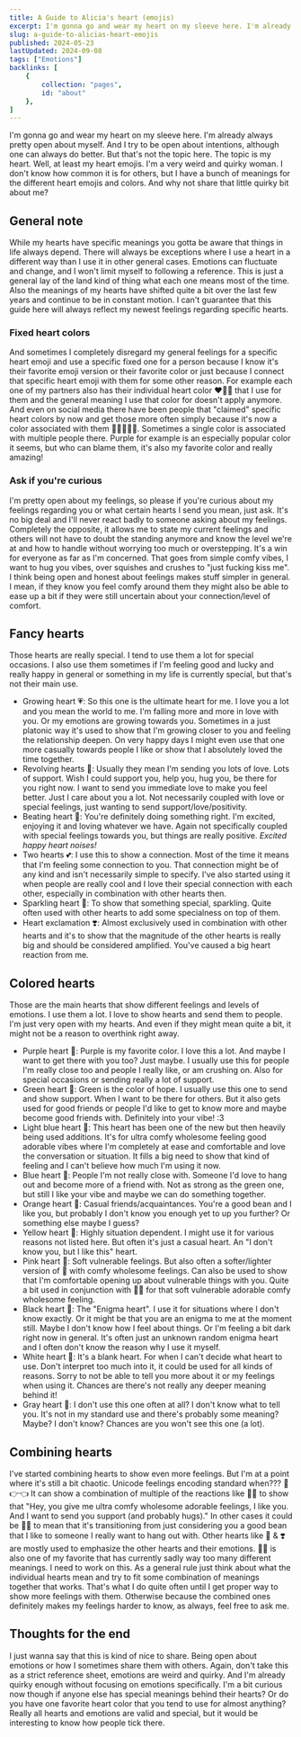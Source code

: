 ```yaml
---
title: A Guide to Alicia's heart (emojis)
excerpt: I'm gonna go and wear my heart on my sleeve here. I'm already always pretty open about myself. And I try to be open about intentions, although one can always do better. But that's not the topic here. The topic is my heart. Well, at least my heart emojis. I'm a very weird and quirky woman. I don't know how common it is for others, but I have a bunch of meanings for the different heart emojis and colors. And why not share that little quirky bit about me?
slug: a-guide-to-alicias-heart-emojis
published: 2024-05-23
lastUpdated: 2024-09-08
tags: ["Emotions"]
backlinks: [
    {
        collection: "pages",
        id: "about"
    },
]
---
```


I'm gonna go and wear my heart on my sleeve here. I'm already always pretty open about myself. And I try to be open about intentions, although one can always do better. But that's not the topic here. The topic is my heart. Well, at least my heart emojis. I'm a very weird and quirky woman. I don't know how common it is for others, but I have a bunch of meanings for the different heart emojis and colors. And why not share that little quirky bit about me?

## General note

While my hearts have specific meanings you gotta be aware that things in life always depend. There will always be exceptions where I use a heart in a different way than I use it in other general cases. Emotions can fluctuate and change, and I won't limit myself to following a reference. This is just a general lay of the land kind of thing what each one means most of the time. Also the meanings of my hearts have shifted quite a bit over the last few years and continue to be in constant motion. I can't guarantee that this guide here will always reflect my newest feelings regarding specific hearts.

### Fixed heart colors

And sometimes I completely disregard my general feelings for a specific heart emoji and use a specific fixed one for a person because I know it's their favorite emoji version or their favorite color or just because I connect that specific heart emoji with them for some other reason. For example each one of my partners also has their individual heart color ❤️💙🖤 that I use for them and the general meaning I use that color for doesn't apply anymore. And even on social media there have been people that "claimed" specific heart colors by now and get those more often simply because it's now a color associated with them 🧡💚🩵💜🖤. Sometimes a single color is associated with multiple people there. Purple for example is an especially popular color it seems, but who can blame them, it's also my favorite color and really amazing!

### Ask if you're curious

I'm pretty open about my feelings, so please if you're curious about my feelings regarding you or what certain hearts I send you mean, just ask. It's no big deal and I'll never react badly to someone asking about my feelings. Completely the opposite, it allows me to state my current feelings and others will not have to doubt the standing anymore and know the level we're at and how to handle without worrying too much or overstepping. It's a win for everyone as far as I'm concerned. That goes from simple comfy vibes, I want to hug you vibes, over squishes and crushes to "just fucking kiss me". I think being open and honest about feelings makes stuff simpler in general. I mean, if they know you feel comfy around them they might also be able to ease up a bit if they were still uncertain about your connection/level of comfort.

## Fancy hearts

Those hearts are really special. I tend to use them a lot for special occasions. I also use them sometimes if I'm feeling good and lucky and really happy in general or something in my life is currently special, but that's not their main use.

- Growing heart 💗: So this one is the ultimate heart for me. I love you a lot and you mean the world to me. I'm falling more and more in love with you. Or my emotions are growing towards you. Sometimes in a just platonic way it's used to show that I'm growing closer to you and feeling the relationship deepen. On very happy days I might even use that one more casually towards people I like or show that I absolutely loved the time together.
- Revolving hearts 💞: Usually they mean I'm sending you lots of love. Lots of support. Wish I could support you, help you, hug you, be there for you right now. I want to send you immediate love to make you feel better. Just I care about you a lot. Not necessarily coupled with love or special feelings, just wanting to send support/love/positivity.
- Beating heart 💓: You're definitely doing something right. I'm excited, enjoying it and loving whatever we have. Again not specifically coupled with special feelings towards you, but things are really positive. *Excited happy heart noises!*
- Two hearts 💕: I use this to show a connection. Most of the time it means that I'm feeling some connection to you. That connection might be of any kind and isn't necessarily simple to specify. I've also started using it when people are really cool and I love their special connection with each other, especially in combination with other hearts then.
- Sparkling heart 💖: To show that something special, sparkling. Quite often used with other hearts to add some specialness on top of them.
- Heart exclamation ❣️: Almost exclusively used in combination with other hearts and it's to show that the magnitude of the other hearts is really big and should be considered amplified. You've caused a big heart reaction from me.

## Colored hearts

Those are the main hearts that show different feelings and levels of emotions. I use them a lot. I love to show hearts and send them to people. I'm just very open with my hearts. And even if they might mean quite a bit, it might not be a reason to overthink right away.

- Purple heart 💜: Purple is my favorite color. I love this a lot. And maybe I want to get there with you too? Just maybe. I usually use this for people I'm really close too and people I really like, or am crushing on. Also for special occasions or sending really a lot of support.
- Green heart 💚: Green is the color of hope. I usually use this one to send and show support. When I want to be there for others. But it also gets used for good friends or people I'd like to get to know more and maybe become good friends with. Definitely into your vibe! :3
- Light blue heart 🩵: This heart has been one of the new but then heavily being used additions. It's for ultra comfy wholesome feeling good adorable vibes where I'm completely at ease and comfortable and love the conversation or situation. It fills a big need to show that kind of feeling and I can't believe how much I'm using it now.
- Blue heart 💙: People I'm not really close with. Someone I'd love to hang out and become more of a friend with. Not as strong as the green one, but still I like your vibe and maybe we can do something together.
- Orange heart 🧡: Casual friends/acquaintances. You're a good bean and I like you, but probably I don't know you enough yet to up you further? Or something else maybe I guess?
- Yellow heart 💛:  Highly situation dependent. I might use it for various reasons not listed here. But often it's just a casual heart. An "I don't know you, but I like this" heart.
- Pink heart 🩷: Soft vulnerable feelings. But also often a softer/lighter version of 🩵 with comfy wholesome feelings. Can also be used to show that I'm comfortable opening up about vulnerable things with you. Quite a bit used in conjunction with 🩷🩵 for that soft vulnerable adorable comfy wholesome feeling.
- Black heart 🖤: The "Enigma heart". I use it for situations where I don't know exactly. Or it might be that you are an enigma to me at the moment still. Maybe I don't know how I feel about things. Or I'm feeling a bit dark right now in general. It's often just an unknown random enigma heart and I often don't know the reason why I use it myself.
- White heart 🤍: It's a blank heart. For when I can't decide what heart to use. Don't interpret too much into it, it could be used for all kinds of reasons. Sorry to not be able to tell you more about it or my feelings when using it. Chances are there's not really any deeper meaning behind it!
- Gray heart 🩶: I don't use this one often at all? I don't know what to tell you. It's not in my standard use and there's probably some meaning? Maybe? I don't know? Chances are you won't see this one (a lot).

## Combining hearts

I've started combining hearts to show even more feelings. But I'm at a point where it's still a bit chaotic. Unicode feelings encoding standard when??? 🥺👉👈 It can show a combination of multiple of the reactions like 🩵💚 to show that "Hey, you give me ultra comfy wholesome adorable feelings, I like you. And I want to send you support (and probably hugs)." In other cases it could be 🧡💙 to mean that it's transitioning from  just considering you a good bean that I like to someone I really want to hang out with. Other hearts like 💖 & ❣️ are mostly used to emphasize the other hearts and their emotions. 🖤💜 is also one of my favorite that has currently sadly way too many different meanings. I need to work on this. As a general rule just think about what the individual hearts mean and try to fit some combination of meanings together that works. That's what I do quite often until I get proper way to show more feelings with them. Otherwise because the combined ones definitely makes my feelings harder to know, as always, feel free to ask me.

## Thoughts for the end

I just wanna say that this is kind of nice to share. Being open about emotions or how I sometimes share them with others. Again, don't take this as a strict reference sheet, emotions are weird and quirky. And I'm already quirky enough without focusing on emotions specifically. I'm a bit curious now though if anyone else has special meanings behind their hearts? Or do you have one favorite heart color that you tend to use for almost anything? Really all hearts and emotions are valid and special, but it would be interesting to know how people tick there.
